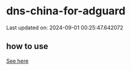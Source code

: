 # dns-china-for-adguard

Last updated on: 2024-09-01 00:25:47.642072

## how to use

[See here](https://github.com/AdguardTeam/AdGuardHome/wiki/Configuration#upstreams-from-file)